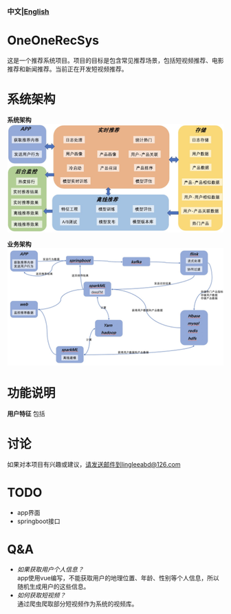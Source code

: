 ### 中文|[English](./README_EN.md)
# OneOneRecSys
这是一个推荐系统项目。项目的目标是包含常见推荐场景，包括短视频推荐、电影推荐和新闻推荐。当前正在开发短视频推荐。
# 系统架构
**系统架构**
![](resource/img/推荐系统架构.jpg)

**业务架构**
![](resource/img/推荐系统业务架构.jpg)
# 功能说明
**用户特征**
包括
# 讨论
如果对本项目有兴趣或建议，请发送邮件到lingleeabd@126.com
# TODO
* app界面
* springboot接口
# Q&A
* *如果获取用户个人信息？*<br>
app使用vue编写，不能获取用户的地理位置、年龄、性别等个人信息，所以随机生成用户的这些信息。
* *如何获取短视频？*<br>
通过爬虫爬取部分短视频作为系统的视频库。
